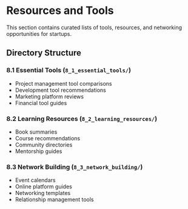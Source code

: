 # Resources and Tools

This section contains curated lists of tools, resources, and networking opportunities for startups.

## Directory Structure

### 8.1 Essential Tools (`8_1_essential_tools/`)
- Project management tool comparisons
- Development tool recommendations
- Marketing platform reviews
- Financial tool guides

### 8.2 Learning Resources (`8_2_learning_resources/`)
- Book summaries
- Course recommendations
- Community directories
- Mentorship guides

### 8.3 Network Building (`8_3_network_building/`)
- Event calendars
- Online platform guides
- Networking templates
- Relationship management tools 